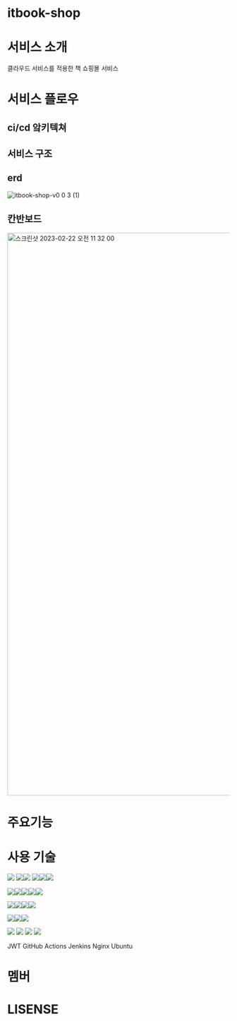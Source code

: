 # itbook-shop

# 서비스 소개
클라우드 서비스를 적용한 책 쇼핑몰 서비스

# 서비스 플로우
## ci/cd 앜키텍쳐
## 서비스 구조
## erd
![itbook-shop-v0 0 3 (1)](https://user-images.githubusercontent.com/97177686/220506308-b95b045c-9fa4-42d6-ad9d-42881cadfa48.png)

## 칸반보드
<img width="1277" alt="스크린샷 2023-02-22 오전 11 32 00" src="https://user-images.githubusercontent.com/97177686/220506047-1a240f62-b604-4710-a60e-bedd15dd9893.png">


# 주요기능

# 사용 기술
<img src="https://img.shields.io/badge/Apache Maven-C71A36?style=for-the-badge&logo=Apache Maven&logoColor=white">
<img src="https://img.shields.io/badge/apache tomcat-F8DC75?style=for-the-badge&logo=apachetomcat&logoColor=black"><img src="https://img.shields.io/badge/NGINX-009639?style=for-the-badge&logo=NGINX&logoColor=white">
<img src="https://img.shields.io/badge/java-007396?style=for-the-badge&logo=java&logoColor=white"><img src="https://img.shields.io/badge/spring-6DB33F?style=for-the-badge&logo=spring&logoColor=white"><img src="https://img.shields.io/badge/springboot-6DB33F?style=for-the-badge&logo=springboot&logoColor=white">

<img src="https://img.shields.io/badge/Jenkins-D24939?style=for-the-badge&logo=Jenkins&logoColor=white"><img src="https://img.shields.io/badge/GitHub Actions-2088FF?style=for-the-badge&logo=GitHub Actions&logoColor=white"><img src="https://img.shields.io/badge/Docker-2496ED?style=for-the-badge&logo=Docker&logoColor=white"><img src="https://img.shields.io/badge/SonarLint-CB2029?style=for-the-badge&logo=SonarLint&logoColor=white"><img src="https://img.shields.io/badge/SonarQube-4E9BCD?style=for-the-badge&logo=SonarQube&logoColor=white">

<img src="https://img.shields.io/badge/mysql-4479A1?style=for-the-badge&logo=mysql&logoColor=white"><img src="https://img.shields.io/badge/Hibernate-59666C?style=for-the-badge&logo=Hibernate&logoColor=white"><img src="https://img.shields.io/badge/Redis-181717?style=for-the-badge&logo=Redis&logoColor=white"><img src="https://img.shields.io/badge/Elasticsearch-005571?style=for-the-badge&logo=Elasticsearch&logoColor=white">

<img src="https://img.shields.io/badge/javascript-F7DF1E?style=for-the-badge&logo=javascript&logoColor=black"><img src="https://img.shields.io/badge/bootstrap-7952B3?style=for-the-badge&logo=bootstrap&logoColor=white"><img src="https://img.shields.io/badge/Thymeleaf-005F0F?style=for-the-badge&logo=Thymeleaf&logoColor=white">



<img src="https://img.shields.io/badge/github-181717?style=for-the-badge&logo=github&logoColor=white">



<img src="https://img.shields.io/badge/Swagger-85EA2D?style=for-the-badge&logo=Swagger&logoColor=white">
<img src="https://img.shields.io/badge/JWT-000000?style=for-the-badge&logo=JWT&logoColor=white">


<img src="https://img.shields.io/badge/JUnit5-25A162?style=for-the-badge&logo=JUnit5&logoColor=white">


    
 JWT 
GitHub Actions Jenkins Nginx  Ubuntu 


# 멤버

# LISENSE
